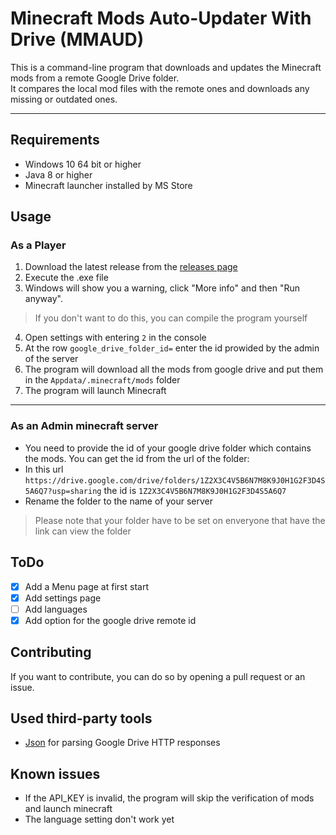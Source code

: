 # Minecraft Mods Auto-Updater With Drive (MMAUD)
This is a command-line program that downloads and updates the 
Minecraft mods from a remote Google Drive folder.<br>
It compares the local mod files with the remote ones and downloads any missing or 
outdated ones.
<hr>

## Requirements
- Windows 10 64 bit or higher
- Java 8 or higher
- Minecraft launcher installed by MS Store

## Usage
### As a Player

1. Download the latest release from the [releases page](https://github.com/lo-opix/mmaud/releases/)
2. Execute the .exe file
3. Windows will show you a warning, click "More info" and then "Run anyway".
>If you don't want to do this, you can compile the program yourself

4. Open settings with entering `2` in the console
5. At the row `google_drive_folder_id=` enter the id prowided by the admin of the server
4. The program will download all the mods from google drive and put them in the `Appdata/.minecraft/mods` folder
5. The program will launch Minecraft
<hr>

### As an Admin minecraft server

 * You need to provide the id of your google drive folder which contains the mods.
You can get the id from the url of the folder: 
 * In this url `https://drive.google.com/drive/folders/1Z2X3C4V5B6N7M8K9J0H1G2F3D4S5A6Q7?usp=sharing` the id is `1Z2X3C4V5B6N7M8K9J0H1G2F3D4S5A6Q7`
 * Rename the folder to the name of your server
>Please note that your folder have to be set on enveryone that have the link can view the folder

## ToDo
- [x] Add a Menu page at first start
- [x] Add settings page
- [ ] Add languages
- [x] Add option for the google drive remote id

## Contributing

If you want to contribute, you can do so by opening a pull request or an issue.

## Used third-party tools
- [Json](https://github.com/nlohmann/json) for parsing Google Drive HTTP responses 

## Known issues
- If the API_KEY is invalid, the program will skip the verification of mods and launch minecraft
- The language setting don't work yet
